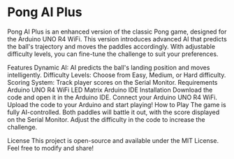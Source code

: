 # Pong AI Plus

Pong AI Plus is an enhanced version of the classic Pong game, designed for the Arduino UNO R4 WiFi. This version introduces advanced AI that predicts the ball's trajectory and moves the paddles accordingly. With adjustable difficulty levels, you can fine-tune the challenge to suit your preferences.

Features
Dynamic AI: AI predicts the ball's landing position and moves intelligently.
Difficulty Levels: Choose from Easy, Medium, or Hard difficulty.
Scoring System: Track player scores on the Serial Monitor.
Requirements
Arduino UNO R4 WiFi
LED Matrix
Arduino IDE
Installation
Download the code and open it in the Arduino IDE.
Connect your Arduino UNO R4 WiFi.
Upload the code to your Arduino and start playing!
How to Play
The game is fully AI-controlled. Both paddles will battle it out, with the score displayed on the Serial Monitor. Adjust the difficulty in the code to increase the challenge.

License
This project is open-source and available under the MIT License. Feel free to modify and share!

